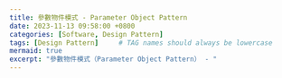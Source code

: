 ```yaml
---
title: 參數物件模式 - Parameter Object Pattern
date: 2023-11-13 09:58:00 +0800
categories: [Software, Design Pattern]
tags: [Design Pattern]     # TAG names should always be lowercase
mermaid: true
excerpt: "參數物件模式（Parameter Object Pattern） - "
---
```

